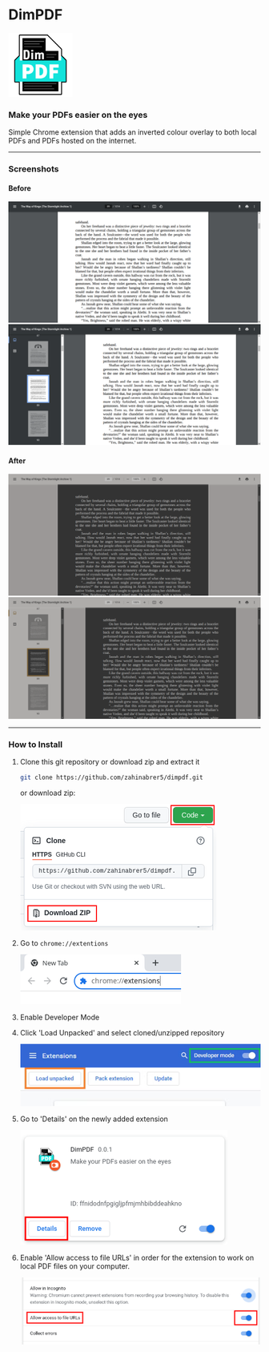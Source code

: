 # DimPDF

![DimPDF](/images/logo/dimpdf128.png)

### Make your PDFs easier on the eyes

Simple Chrome extension that adds an inverted colour overlay to both local PDFs and PDFs hosted on the internet.

---

### Screenshots

#### Before
![Focused (before)](/images/readme/screenshots/focused_before.png)
![With Sidepane (before)](/images/readme/screenshots/sidepane_before.png)

#### After
![Focused (afer)](/images/readme/screenshots/focused_after.png)
![With Sidepane (after)](/images/readme/screenshots/sidepane_after.png)

---

### How to Install

1. Clone this git repository or download zip and extract it

    ```bash
    git clone https://github.com/zahinabrer5/dimpdf.git
    ```
    or download zip:

    ![Step 1](/images/readme/installation/step1.png)

2. Go to `chrome://extentions`

    ![Step 2](/images/readme/installation/step2.png)

3. Enable Developer Mode

4. Click 'Load Unpacked' and select cloned/unzipped repository

    ![Step 3 and 4](/images/readme/installation/step3_4.png)

5. Go to 'Details' on the newly added extension

    ![Step 5](/images/readme/installation/step5.png)

6. Enable 'Allow access to file URLs' in order for the extension to work on local PDF files on your computer.

    ![Step 6](/images/readme/installation/step6.png)
